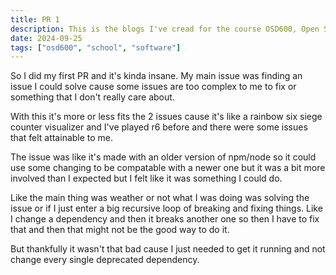 ```yaml
---
title: PR 1
description: This is the blogs I've cread for the course OSD600, Open Source Development 600.
date: 2024-09-25
tags: ["osd600", "school", "software"]
---
```


So I did my first PR and it's kinda insane.
My main issue was finding an issue I could solve cause some issues are too complex to me to fix or something that I don't really care about.

With this it's more or less fits the 2 issues cause it's like a rainbow six siege counter visualizer and I've played r6 before and there were some issues that felt attainable to me.

The issue was like it's made with an older version of npm/node so it could use some changing to be compatable with a newer one but it was a bit more involved than I expected but I felt like it was something I could do.

Like the main thing was weather or not what I was doing was solving the issue or if I just enter a big recursive loop of breaking and fixing things. Like I change a dependency and then it breaks another one so then I have to fix that and then that might not be the good way to do it.

But thankfully it wasn't that bad cause I just needed to get it running and not change every single deprecated dependency.

